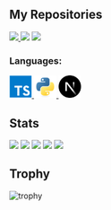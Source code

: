 ## My Repositories

<p align="left">
<a href="https://github.com/uta-s-dao">
    <img height="20" src="https://komarev.com/ghpvc/?username=uta-s-dao&color=ff9966" />
</a>
<a href="https://github.com/uta-s-dao/OpenLive"><img src="https://img.shields.io/badge/HP-Openlive-ff9966"/></a>
<a href="https://github.com/uta-s-dao/x-post-analyzer"><img src="https://img.shields.io/badge/HP-x post analyzer-ff9966"/></a>
</p>

<h3 align="left">Languages:</h3>
<p align="left">
    <a href="https://typescript.org" target="_blank" rel="noreferrer"> <img src="https://raw.githubusercontent.com/devicons/devicon/master/icons/typescript/typescript-original.svg" alt="typescript" width="40" height="40"/> </a>
  <a href="https://www.python.org" target="_blank" rel="noreferrer"> <img src="https://raw.githubusercontent.com/devicons/devicon/master/icons/python/python-original.svg" alt="python" width="40" height="40"/> </a>
  <a href="https://nextjs.org/" target="_blank" rel="noreferrer"><img src="https://raw.githubusercontent.com/devicons/devicon/master/icons/nextjs/nextjs-original.svg" alt="Next.js" width="40" height="40"/></a>
</p>

## Stats
![](http://github-profile-summary-cards.vercel.app/api/cards/profile-details?username=uta-s-dao&theme=calm)
![](http://github-profile-summary-cards.vercel.app/api/cards/stats?username=uta-s-dao&theme=calm)
![](http://github-profile-summary-cards.vercel.app/api/cards/productive-time?username=uta-s-dao&theme=calm&utcOffset=8)
![](http://github-profile-summary-cards.vercel.app/api/cards/repos-per-language?username=uta-s-dao&theme=calm)
![](http://github-profile-summary-cards.vercel.app/api/cards/most-commit-language?username=uta-s-dao&theme=calm)

## Trophy
![trophy](https://github-profile-trophy.vercel.app/?username=uta-s-dao&theme=calm)






<!--
**Tsubasa-2005/Tsubasa-2005** is a ✨ _special_ ✨ repository because its `README.md` (this file) appears on your GitHub profile.

Here are some ideas to get you started:

- 🔭 I’m currently working on ...
- 🌱 I’m currently learning ...
- 👯 I’m looking to collaborate on ...
- 🤔 I’m looking for help with ...
- 💬 Ask me about ...
- 📫 How to reach me: ...
- 😄 Pronouns: ...
- ⚡ Fun fact: ...
-->
